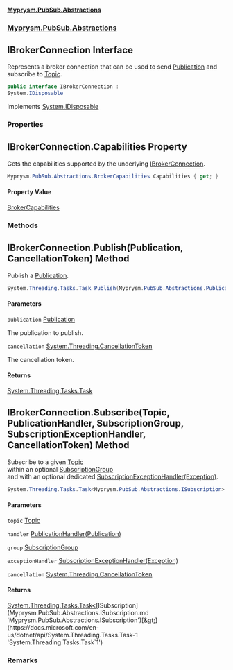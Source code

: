 #### [Myprysm.PubSub.Abstractions](index.md 'index')
### [Myprysm.PubSub.Abstractions](index.md#Myprysm.PubSub.Abstractions 'Myprysm.PubSub.Abstractions')

## IBrokerConnection Interface

Represents a broker connection that can be used to send [Publication](Myprysm.PubSub.Abstractions.Publication.md 'Myprysm.PubSub.Abstractions.Publication') and subscribe to [Topic](Myprysm.PubSub.Abstractions.Topic.md 'Myprysm.PubSub.Abstractions.Topic').

```csharp
public interface IBrokerConnection :
System.IDisposable
```

Implements [System.IDisposable](https://docs.microsoft.com/en-us/dotnet/api/System.IDisposable 'System.IDisposable')
### Properties

<a name='Myprysm.PubSub.Abstractions.IBrokerConnection.Capabilities'></a>

## IBrokerConnection.Capabilities Property

Gets the capabilities supported by the underlying [IBrokerConnection](Myprysm.PubSub.Abstractions.IBrokerConnection.md 'Myprysm.PubSub.Abstractions.IBrokerConnection').

```csharp
Myprysm.PubSub.Abstractions.BrokerCapabilities Capabilities { get; }
```

#### Property Value
[BrokerCapabilities](Myprysm.PubSub.Abstractions.BrokerCapabilities.md 'Myprysm.PubSub.Abstractions.BrokerCapabilities')
### Methods

<a name='Myprysm.PubSub.Abstractions.IBrokerConnection.Publish(Myprysm.PubSub.Abstractions.Publication,System.Threading.CancellationToken)'></a>

## IBrokerConnection.Publish(Publication, CancellationToken) Method

Publish a [Publication](Myprysm.PubSub.Abstractions.Publication.md 'Myprysm.PubSub.Abstractions.Publication').

```csharp
System.Threading.Tasks.Task Publish(Myprysm.PubSub.Abstractions.Publication publication, System.Threading.CancellationToken cancellation=default(System.Threading.CancellationToken));
```
#### Parameters

<a name='Myprysm.PubSub.Abstractions.IBrokerConnection.Publish(Myprysm.PubSub.Abstractions.Publication,System.Threading.CancellationToken).publication'></a>

`publication` [Publication](Myprysm.PubSub.Abstractions.Publication.md 'Myprysm.PubSub.Abstractions.Publication')

The publication to publish.

<a name='Myprysm.PubSub.Abstractions.IBrokerConnection.Publish(Myprysm.PubSub.Abstractions.Publication,System.Threading.CancellationToken).cancellation'></a>

`cancellation` [System.Threading.CancellationToken](https://docs.microsoft.com/en-us/dotnet/api/System.Threading.CancellationToken 'System.Threading.CancellationToken')

The cancellation token.

#### Returns
[System.Threading.Tasks.Task](https://docs.microsoft.com/en-us/dotnet/api/System.Threading.Tasks.Task 'System.Threading.Tasks.Task')

<a name='Myprysm.PubSub.Abstractions.IBrokerConnection.Subscribe(Myprysm.PubSub.Abstractions.Topic,Myprysm.PubSub.Abstractions.PublicationHandler,Myprysm.PubSub.Abstractions.SubscriptionGroup,Myprysm.PubSub.Abstractions.SubscriptionExceptionHandler,System.Threading.CancellationToken)'></a>

## IBrokerConnection.Subscribe(Topic, PublicationHandler, SubscriptionGroup, SubscriptionExceptionHandler, CancellationToken) Method

Subscribe to a given [Topic](Myprysm.PubSub.Abstractions.Topic.md 'Myprysm.PubSub.Abstractions.Topic')  
within an optional [SubscriptionGroup](Myprysm.PubSub.Abstractions.SubscriptionGroup.md 'Myprysm.PubSub.Abstractions.SubscriptionGroup')  
and with an optional dedicated [SubscriptionExceptionHandler(Exception)](Myprysm.PubSub.Abstractions.SubscriptionExceptionHandler(System.Exception).md 'Myprysm.PubSub.Abstractions.SubscriptionExceptionHandler(System.Exception)').

```csharp
System.Threading.Tasks.Task<Myprysm.PubSub.Abstractions.ISubscription> Subscribe(Myprysm.PubSub.Abstractions.Topic topic, Myprysm.PubSub.Abstractions.PublicationHandler handler, Myprysm.PubSub.Abstractions.SubscriptionGroup? group=null, Myprysm.PubSub.Abstractions.SubscriptionExceptionHandler? exceptionHandler=null, System.Threading.CancellationToken cancellation=default(System.Threading.CancellationToken));
```
#### Parameters

<a name='Myprysm.PubSub.Abstractions.IBrokerConnection.Subscribe(Myprysm.PubSub.Abstractions.Topic,Myprysm.PubSub.Abstractions.PublicationHandler,Myprysm.PubSub.Abstractions.SubscriptionGroup,Myprysm.PubSub.Abstractions.SubscriptionExceptionHandler,System.Threading.CancellationToken).topic'></a>

`topic` [Topic](Myprysm.PubSub.Abstractions.Topic.md 'Myprysm.PubSub.Abstractions.Topic')

<a name='Myprysm.PubSub.Abstractions.IBrokerConnection.Subscribe(Myprysm.PubSub.Abstractions.Topic,Myprysm.PubSub.Abstractions.PublicationHandler,Myprysm.PubSub.Abstractions.SubscriptionGroup,Myprysm.PubSub.Abstractions.SubscriptionExceptionHandler,System.Threading.CancellationToken).handler'></a>

`handler` [PublicationHandler(Publication)](Myprysm.PubSub.Abstractions.PublicationHandler(Myprysm.PubSub.Abstractions.Publication).md 'Myprysm.PubSub.Abstractions.PublicationHandler(Myprysm.PubSub.Abstractions.Publication)')

<a name='Myprysm.PubSub.Abstractions.IBrokerConnection.Subscribe(Myprysm.PubSub.Abstractions.Topic,Myprysm.PubSub.Abstractions.PublicationHandler,Myprysm.PubSub.Abstractions.SubscriptionGroup,Myprysm.PubSub.Abstractions.SubscriptionExceptionHandler,System.Threading.CancellationToken).group'></a>

`group` [SubscriptionGroup](Myprysm.PubSub.Abstractions.SubscriptionGroup.md 'Myprysm.PubSub.Abstractions.SubscriptionGroup')

<a name='Myprysm.PubSub.Abstractions.IBrokerConnection.Subscribe(Myprysm.PubSub.Abstractions.Topic,Myprysm.PubSub.Abstractions.PublicationHandler,Myprysm.PubSub.Abstractions.SubscriptionGroup,Myprysm.PubSub.Abstractions.SubscriptionExceptionHandler,System.Threading.CancellationToken).exceptionHandler'></a>

`exceptionHandler` [SubscriptionExceptionHandler(Exception)](Myprysm.PubSub.Abstractions.SubscriptionExceptionHandler(System.Exception).md 'Myprysm.PubSub.Abstractions.SubscriptionExceptionHandler(System.Exception)')

<a name='Myprysm.PubSub.Abstractions.IBrokerConnection.Subscribe(Myprysm.PubSub.Abstractions.Topic,Myprysm.PubSub.Abstractions.PublicationHandler,Myprysm.PubSub.Abstractions.SubscriptionGroup,Myprysm.PubSub.Abstractions.SubscriptionExceptionHandler,System.Threading.CancellationToken).cancellation'></a>

`cancellation` [System.Threading.CancellationToken](https://docs.microsoft.com/en-us/dotnet/api/System.Threading.CancellationToken 'System.Threading.CancellationToken')

#### Returns
[System.Threading.Tasks.Task&lt;](https://docs.microsoft.com/en-us/dotnet/api/System.Threading.Tasks.Task-1 'System.Threading.Tasks.Task`1')[ISubscription](Myprysm.PubSub.Abstractions.ISubscription.md 'Myprysm.PubSub.Abstractions.ISubscription')[&gt;](https://docs.microsoft.com/en-us/dotnet/api/System.Threading.Tasks.Task-1 'System.Threading.Tasks.Task`1')

### Remarks